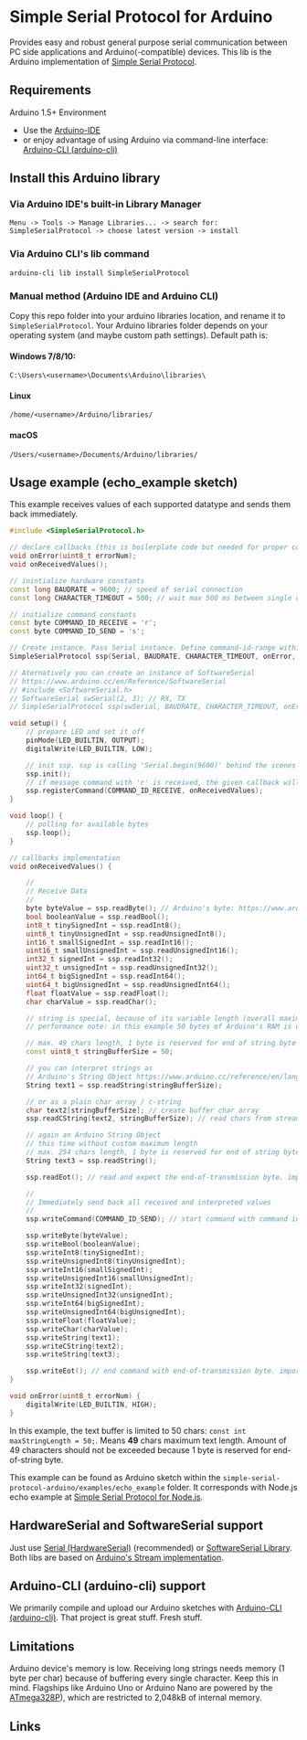 # Simple Serial Protocol for Arduino
Provides easy and robust general purpose serial communication between PC side applications and 
Arduino(-compatible) devices. This lib is the Arduino implementation of [Simple Serial Protocol].

## Requirements
Arduino 1.5+ Environment
* Use the [Arduino-IDE]
* or enjoy advantage of using Arduino via command-line interface: [Arduino-CLI (arduino-cli)]

## Install this Arduino library
### Via Arduino IDE's built-in Library Manager 
`Menu -> Tools -> Manage Libraries... -> search for: SimpleSerialProtocol -> choose latest version -> install`
### Via Arduino CLI's lib command
`arduino-cli lib install SimpleSerialProtocol`
### Manual method (Arduino IDE and Arduino CLI)
Copy this repo folder into your arduino libraries location, and rename it to `SimpleSerialProtocol`. 
Your Arduino libraries folder depends on your operating system (and maybe custom path settings). Default path is:
#### Windows 7/8/10:
`C:\Users\<username>\Documents\Arduino\libraries\`
#### Linux
`/home/<username>/Arduino/libraries/`
#### macOS
`/Users/<username>/Documents/Arduino/libraries/`

## Usage example (echo_example sketch)
This example receives values of each supported datatype and sends them back immediately. 

```c++
#include <SimpleSerialProtocol.h>

// declare callbacks (this is boilerplate code but needed for proper compilation of the sketch)
void onError(uint8_t errorNum);
void onReceivedValues();

// inintialize hardware constants
const long BAUDRATE = 9600; // speed of serial connection
const long CHARACTER_TIMEOUT = 500; // wait max 500 ms between single chars to be received

// initialize command constants
const byte COMMAND_ID_RECEIVE = 'r';
const byte COMMAND_ID_SEND = 's';

// Create instance. Pass Serial instance. Define command-id-range within Simple Serial Protocol is listening (here: a - z)
SimpleSerialProtocol ssp(Serial, BAUDRATE, CHARACTER_TIMEOUT, onError, 'a', 'z'); // ASCII: 'a' - 'z' (26 byes of RAM is reserved)

// Aternatively you can create an instance of SoftwareSerial
// https://www.arduino.cc/en/Reference/SoftwareSerial
// #include <SoftwareSerial.h>
// SoftwareSerial swSerial(2, 3); // RX, TX
// SimpleSerialProtocol ssp(swSerial, BAUDRATE, CHARACTER_TIMEOUT, onError, 'a', 'z');

void setup() {
    // prepare LED and set it off
    pinMode(LED_BUILTIN, OUTPUT);
    digitalWrite(LED_BUILTIN, LOW);

    // init ssp. ssp is calling 'Serial.begin(9600)' behind the scenes
    ssp.init();
    // if message command with 'r' is received, the given callback will be called
    ssp.registerCommand(COMMAND_ID_RECEIVE, onReceivedValues);
}

void loop() {
    // polling for available bytes
    ssp.loop();
}

// callbacks implementation
void onReceivedValues() {

    //
    // Receive Data
    //
    byte byteValue = ssp.readByte(); // Arduino's byte: https://www.arduino.cc/reference/en/language/variables/data-types/byte/
    bool booleanValue = ssp.readBool();
    int8_t tinySignedInt = ssp.readInt8();
    uint8_t tinyUnsignedInt = ssp.readUnsignedInt8();
    int16_t smallSignedInt = ssp.readInt16();
    uint16_t smallUnsignedInt = ssp.readUnsignedInt16();
    int32_t signedInt = ssp.readInt32();
    uint32_t unsignedInt = ssp.readUnsignedInt32();
    int64_t bigSignedInt = ssp.readInt64();
    uint64_t bigUnsignedInt = ssp.readUnsignedInt64();
    float floatValue = ssp.readFloat();
    char charValue = ssp.readChar();

    // string is special, because of its variable length (overall maximum size is 255, means 254 characters text length)
    // performance note: in this example 50 bytes of Arduino's RAM is used - each time you read a string

    // max. 49 chars length, 1 byte is reserved for end of string byte
    const uint8_t stringBufferSize = 50;

    // you can interpret strings as
    // Arduino's String Object https://www.arduino.cc/reference/en/language/variables/data-types/stringobject/
    String text1 = ssp.readString(stringBufferSize);

    // or as a plain char array / c-string
    char text2[stringBufferSize]; // create buffer char array
    ssp.readCString(text2, stringBufferSize); // read chars from stream, fill buffer

    // again an Arduino String Object
    // this time without custom maximum length
    // max. 254 chars length, 1 byte is reserved for end of string byte
    String text3 = ssp.readString();

    ssp.readEot(); // read and expect the end-of-transmission byte. important, don't forget!

    //
    // Immediately send back all received and interpreted values
    //
    ssp.writeCommand(COMMAND_ID_SEND); // start command with command id

    ssp.writeByte(byteValue);
    ssp.writeBool(booleanValue);
    ssp.writeInt8(tinySignedInt);
    ssp.writeUnsignedInt8(tinyUnsignedInt);
    ssp.writeInt16(smallSignedInt);
    ssp.writeUnsignedInt16(smallUnsignedInt);
    ssp.writeInt32(signedInt);
    ssp.writeUnsignedInt32(unsignedInt);
    ssp.writeInt64(bigSignedInt);
    ssp.writeUnsignedInt64(bigUnsignedInt);
    ssp.writeFloat(floatValue);
    ssp.writeChar(charValue);
    ssp.writeString(text1);
    ssp.writeCString(text2);
    ssp.writeString(text3);

    ssp.writeEot(); // end command with end-of-transmission byte. important, don't forget!
}

void onError(uint8_t errorNum) {
    digitalWrite(LED_BUILTIN, HIGH);
}
```

In this example, the text buffer is limited to 50 chars: `const int maxStringLength = 50;`.
Means **49** chars maximum text length. 
Amount of 49 characters should not be exceeded because 
1 byte is reserved for end-of-string byte.

This example can be found as Arduino sketch within the `simple-serial-protocol-arduino/examples/echo_example` folder.
It corresponds with Node.js echo example at [Simple Serial Protocol for Node.js].

## HardwareSerial and SoftwareSerial support
Just use [Serial (HardwareSerial)] (recommended) or [SoftwareSerial Library].
Both libs are based on [Arduino's Stream implementation].

## Arduino-CLI (arduino-cli) support 
We primarily compile and upload our Arduino sketches with [Arduino-CLI (arduino-cli)].
That project is great stuff. Fresh stuff.

## Limitations
Arduino device's memory is low.
Receiving long strings needs memory (1 byte per char) because of buffering every single character. 
Keep this in mind.
Flagships like Arduino Uno or Arduino Nano are powered by the [ATmega328P]), 
which are restricted to 2,048kB of internal memory. 

## Links
[Simple Serial Protocol]:https://gitlab.com/yesbotics/simple-serial-protocol/simple-serial-protocol-docs
[Simple Serial Protocol for Node.js]:https://gitlab.com/yesbotics/simple-serial-protocol/simple-serial-protocol-node
[Serial (HardwareSerial)]:https://www.arduino.cc/reference/en/language/functions/communication/serial/
[SoftwareSerial Library]:https://www.arduino.cc/en/Reference/SoftwareSerial
[Arduino's Stream implementation]:https://www.arduino.cc/reference/en/language/functions/communication/stream/
[Arduino-IDE]:https://www.arduino.cc/en/main/software
[Arduino-CLI (arduino-cli)]:https://github.com/arduino/arduino-cli
[ATmega328P]:https://www.microchip.com/wwwproducts/en/ATmega328p
